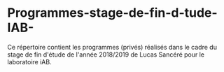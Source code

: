 # Programmes-stage-de-fin-d-tude-IAB-
Ce répertoire contient les programmes (privés) réalisés dans le cadre du stage de fin d'étude de l'année 2018/2019 de Lucas Sancéré pour le laboratoire iAB. 
